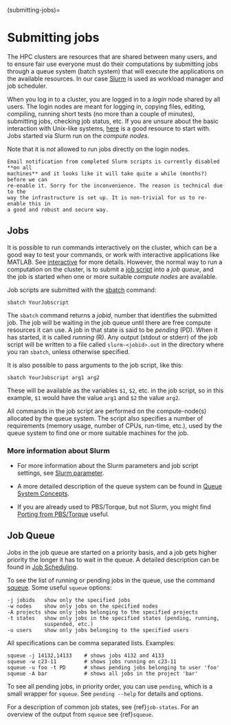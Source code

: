 (submitting-jobs)=

# Submitting jobs

The HPC clusters are resources that are shared between many users, and
to ensure fair use everyone must do their computations by submitting
jobs through a queue system (batch system) that will execute the
applications on the available resources.
In our case [Slurm](https://slurm.schedmd.com/) is used as workload
manager and job scheduler.

When you log in to a cluster, you are logged in to a _login_ node
shared by all users. The login nodes are meant for logging in, copying
files, editing, compiling, running short tests (no more than a couple
of minutes), submitting jobs, checking job status, etc.
If you are unsure about the basic interaction with Unix-like systems,
[here](https://effective-shell.com/) is a good resource to start with.
Jobs started via Slurm run on the _compute nodes_.

Note that it is _not_ allowed to run jobs directly on the login nodes.

```{note}
Email notification from completed Slurm scripts is currently disabled **on all
machines** and it looks like it will take quite a while (months?) before we can
re-enable it. Sorry for the inconvenience. The reason is technical due to the
way the infrastructure is set up. It is non-trivial for us to re-enable this in
a good and robust and secure way.
```


## Jobs

It is possible to run commands interactively on the cluster, which can
be a good way to test your commands, or work with interactive
applications like MATLAB.  See [interactive](interactive_jobs.md) for
more details.  However, the normal way to run a computation on the
cluster, is to submit a [job script](job_scripts.md) into a _job
queue_, and the job is started when one or more suitable _compute
nodes_ are available.

Job scripts are submitted with the
[sbatch](https://slurm.schedmd.com/sbatch.html) command:

    sbatch YourJobscript

The `sbatch` command returns a _jobid_, number that identifies the
submitted job. The job will be waiting in the job queue until there
are free compute resources it can use. A job in that state is said to
be _pending_ (PD). When it has started, it is called _running_ (R).
Any output (stdout or stderr) of the job script will be written to a
file called `slurm-<jobid>.out` in the directory where you ran
`sbatch`, unless otherwise specified.

It is also possible to pass arguments to the job script, like this:

    sbatch YourJobscript arg1 arg2

These will be available as the variables `$1`, `$2`, etc. in the job
script, so in this example, `$1` would have the value `arg1` and `$2`
the value `arg2`.

All commands in the job script are performed on the compute-node(s)
allocated by the queue system. The script also specifies a number of
requirements (memory usage, number of CPUs, run-time, etc.), used by
the queue system to find one or more suitable machines for the job.


### More information about Slurm

- For more information about the Slurm parameters and job script settings,
see [Slurm parameter](job_scripts/slurm_parameter.md).

- A more detailed description of the queue system can be found in
[Queue System Concepts](submitting/queue_system_concepts.md).

- If you are already used to PBS/Torque, but not Slurm, you might find
[Porting from PBS/Torque](guides/porting_from_pbs.md) useful.


## Job Queue

Jobs in the job queue are started on a priority basis, and a job gets
higher priority the longer it has to wait in the queue. A detailed
description can be found in [Job Scheduling](submitting/job_scheduling.md).

To see the list of running or pending jobs in the queue, use the
command [squeue](https://slurm.schedmd.com/squeue.html). Some useful `squeue` options:

    -j jobids   show only the specified jobs
    -w nodes    show only jobs on the specified nodes
    -A projects show only jobs belonging to the specified projects
    -t states   show only jobs in the specified states (pending, running,
                suspended, etc.)
    -u users    show only jobs belonging to the specified users

All specifications can be comma separated lists. Examples:

    squeue -j 14132,14133    # shows jobs 4132 and 4133
    squeue -w c23-11         # shows jobs running on c23-11
    squeue -u foo -t PD      # shows pending jobs belonging to user 'foo'
    squeue -A bar            # shows all jobs in the project 'bar'

To see all pending jobs, in priority order, you can use `pending`,
which is a small wrapper for `squeue`. See `pending --help` for
details and options.

For a description of common job states, see {ref}`job-states`. For an overview of the output from `squeue` see {ref}`squeue`.
